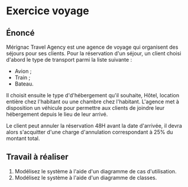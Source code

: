 # Exercice voyage

## Énoncé

Mérignac Travel Agency est une agence de voyage qui organisent des séjours pour ses clients. Pour la réservation d'un séjour, un client choisi d'abord le type de transport parmi la liste suivante : 
- Avion ;
- Train ;
- Bateau.

Il choisit ensuite le type d'd'hébergement qu'il souhaite, Hôtel, location entière chez l'habitant ou une chambre chez l'habitant.
L'agence met à disposition un véhicule pour permettre aux clients de joindre leur hébergement depuis le lieu de leur arrivé.

Le client peut annuler la réservation 48H avant la date d'arrivée, il devra alors s'acquitter d'une charge d'annulation correspondant à 25% du montant total.

## Travail à réaliser

1. Modélisez le système à l'aide d'un diagramme de cas d'utilisation.
2. Modélisez le système à l'aide d'un diagramme de classes.